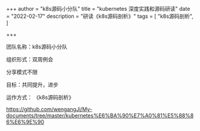 +++
author = "k8s源码小分队"
title = "kubernetes 深度实践和源码研读"
date = "2022-02-17"
description = "研读《k8s源码剖析》"
tags = [
    "k8s源码剖析",
]

+++



团队名称：k8s源码小分队

组织形式：双周例会

分享模式不限

目标：共同提升，进步


运作方式：
《k8s源码剖析》

https://github.com/wengangJi/My-documents/tree/master/kubernetes%E6%BA%90%E7%A0%81%E5%88%86%E6%9E%90







